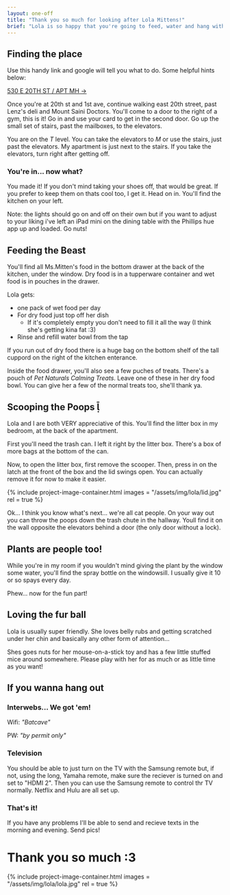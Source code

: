 ```yaml
---
layout: one-off
title: "Thank you so much for looking after Lola Mittens!"
brief: "Lola is so happy that you're going to feed, water and hang with her while I'm away. I've made this guide to help you find her, and everything you need to keep her in purrfect condition!"
--- 
```


## Finding the place

Use this handy link and google will tell you what to do. Some helpful hints below:

[530 E 20TH ST / APT MH &rarr;](https://goo.gl/maps/mQdSpU4r16T2)


Once you're at 20th st and 1st ave, continue walking east 20th street, past Lenz's deli and Mount Saini Doctors. You'll come to a door to the right of a gym, this is it! Go in and use your card to get in the second door. Go up the small set of stairs, past the mailboxes, to the elevators. 

You are on the _T_ level. You can take the elevators to _M_ or use the stairs, just past the elevators. My apartment is just next to the stairs. If you take the elevators, turn right after getting off.

### You're in... now what?

You made it! If you don't mind taking your shoes off, that would be great. If you prefer to keep them on thats cool too, I get it. Head on in. You'll find the kitchen on your left.

Note: the lights should go on and off on their own but if you want to adjust to your liking i've left an iPad mini on the dining table with the Phillips hue app up and loaded. Go nuts!

## Feeding the Beast

You'll find all Ms.Mitten's food in the bottom drawer at the back of the kitchen, under the window. Dry food is in a tupperware container and wet food is in pouches in the drawer. 

Lola gets:

- one pack of wet food per day
- For dry food just top off her dish
  - If it's completely empty you don't need to fill it all the way (I think she's getting kina fat :3)
- Rinse and refill water bowl from the tap 

If you run out of dry food there is a huge bag on the bottom shelf of the tall cuppord on the right of the kitchen enterance. 

Inside the food drawer, you'll also see a few puches of treats. There's a pouch of _Pet Naturals Calming Treats_. Leave one of these in her dry food bowl. You can give her a few of the normal treats too, she'll thank ya.

## Scooping the Poops &#57434;

Lola and I are both VERY appreciative of this. You'll find the litter box in my bedroom, at the back of the apartment.

First you'll need the trash can. I left it right by the litter box. There's a box of more bags at the bottom of the can.

Now, to open the litter box, first remove the scooper. Then, press in on the latch at the front of the box and the lid swings open. You can actually remove it for now to make it easier. 

{%
  include project-image-container.html
  images = "/assets/img/lola/lid.jpg"
  rel = true
%}

Ok... I think you know what's next... we're all cat people. On your way out you can throw the poops down the trash chute in the hallway. Youll find it on the wall opposite the elevators behind a door (the only door without a lock).

## Plants are people too!

While you're in my room if you wouldn't mind giving the plant by the window some water, you'll find the spray bottle on the windowsill. I usually give it 10 or so spays every day.

Phew... now for the fun part!

## Loving the fur ball

Lola is usually super friendly. She loves belly rubs and getting scratched under her chin and basically any other form of attention...

Shes goes nuts for her mouse-on-a-stick toy and has a few little stuffed mice around somewhere. Please play with her for as much or as little time as you want!

## If you wanna hang out

### Interwebs... We got 'em!
Wifi: _"Batcave"_

PW: _"by permit only"_

### Television
You should be able to just turn on the TV with the Samsung remote but, if not, using the long, Yamaha remote, make sure the reciever is turned on and set to "HDMI 2". Then you can use the Samsung remote to control thr TV normally. Netflix and Hulu are all set up.

### That's it!

If you have any problems I'll be able to send and recieve texts in the morning and evening. Send pics!

# Thank you so much :3  

{%
  include project-image-container.html
  images = "/assets/img/lola/lola.jpg"
  rel = true
%}







